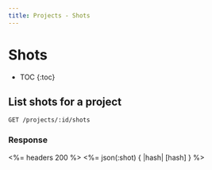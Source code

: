 ```yaml
---
title: Projects - Shots
---
```


# Shots

* TOC
{:toc}

## List shots for a project

    GET /projects/:id/shots

### Response

<%= headers 200 %>
<%= json(:shot) { |hash| [hash] } %>
